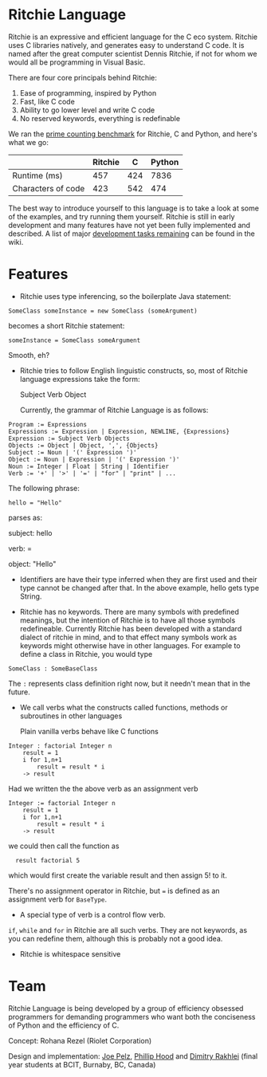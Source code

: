 Ritchie Language
================

Ritchie is an expressive and efficient language for the C eco system. Ritchie uses C libraries natively, and generates easy to understand C code. It is named after the great computer scientist Dennis Ritchie, if not for whom we would all be programming in Visual Basic.

There are four core principals behind Ritchie:

1. Ease of programming, inspired by Python
2. Fast, like C code
3. Ability to go lower level and write C code
4. No reserved keywords, everything is redefinable

We ran the [prime counting benchmark](https://bjpelc.wordpress.com/2015/01/10/yet-another-language-speed-test-counting-primes-c-c-java-javascript-php-python-and-ruby-2/) for Ritchie, C and Python, and here's what we go:

|                    | Ritchie | C   | Python |
|--------------------|---------|-----|--------|
| Runtime (ms)       | 457     | 424 | 7836   |
| Characters of code | 423     | 542 | 474    |

The best way to introduce yourself to this language is to take a look at some of the examples, and try running them yourself.  Ritchie is still in early development and many features have not yet been fully implemented and described.  A list of major [development tasks remaining](https://github.com/riolet/ritchie/wiki/State-of-the-Compiler) can be found in the wiki.

Features
========

* Ritchie uses type inferencing, so the boilerplate Java statement:

```
SomeClass someInstance = new SomeClass (someArgument)
```

  becomes a short Ritchie statement:

```
someInstance = SomeClass someArgument
```
  Smooth, eh?


* Ritchie tries to follow English linguistic constructs, so, most of Ritchie language expressions take the form:

  Subject Verb Object

  Currently, the grammar of Ritchie Language is as follows:


```
Program := Expressions
Expressions := Expression | Expression, NEWLINE, {Expressions}
Expression := Subject Verb Objects
Objects := Object | Object, ',', {Objects}
Subject := Noun | '(' Expression ')'
Object := Noun | Expression | '(' Expression ')'
Noun := Integer | Float | String | Identifier
Verb := '+' | '>' | '=' | "for" | "print" | ...
```

  The following phrase:

```
hello = "Hello"
```
parses as:

subject: hello

verb: =

object: "Hello"


* Identifiers are have their type inferred when they are first used and their type cannot be changed after that. In the above example, hello gets type String.


* Ritchie has no keywords.  There are many symbols with predefined meanings, but the intention of Ritchie is to have all those symbols redefineable.  Currently Ritchie has been developed with a standard dialect of ritchie in mind, and to that effect many symbols work as keywords might otherwise have in other languages.  For example to define a class in Ritchie, you would type
```
SomeClass : SomeBaseClass
```
  The `:` represents class definition right now, but it needn't mean that in the future.


* We call verbs what the constructs called functions, methods or subroutines in other languages

  Plain vanilla verbs behave like C functions

```
Integer : factorial Integer n
	result = 1
	i for 1,n+1
		result = result * i
	-> result
```

  Had we written the the above verb as an assignment verb

```
Integer := factorial Integer n
	result = 1
	i for 1,n+1
		result = result * i
	-> result
```

  we could then call the function as

```
  result factorial 5
```

  which would first create the variable result and then assign 5! to it.

  There's no assignment operator in Ritchie, but `=` is defined as an assignment verb for `BaseType`.

* A special type of verb is a control flow verb.

`if`, `while` and `for`  in Ritchie are all such verbs. They are not keywords, as you can redefine them, although this is probably not a good idea.

* Ritchie is whitespace sensitive


Team
====
Ritchie Language is being developed by a group of efficiency obsessed programmers for demanding programmers who want both the conciseness of Python and the efficiency of C.

Concept: Rohana Rezel (Riolet Corporation)

Design and implementation: [Joe Pelz](https://github.com/JoePelz), [Phillip Hood](https://github.com/pvgh) and [Dimitry Rakhlei](https://github.com/DimitryRakhlei) (final year students at BCIT, Burnaby, BC, Canada)

